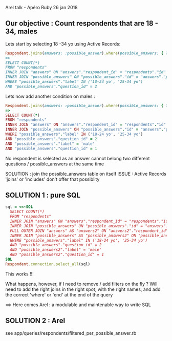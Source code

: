 Arel talk - Apéro Ruby 26 jan 2018

## Our objective : Count respondents that are 18 - 34, males

Lets start by selecting 18 -34 yo using Active Records:

```ruby
Respondent.joins(answers: :possible_answer).where(possible_answers: { label: ['18-24 yo', '25-34 yo'], question: Question.find_by(label: 'Age') }).size`
=>
SELECT COUNT(*)
FROM "respondents"
INNER JOIN "answers" ON "answers"."respondent_id" = "respondents"."id"
INNER JOIN "possible_answers" ON "possible_answers"."id" = "answers"."possible_answer_id"
WHERE "possible_answers"."label" IN ('18-24 yo', '25-34 yo')
AND "possible_answers"."question_id" = 2
```

Lets now add another condition on males :

```ruby
Respondent.joins(answers: :possible_answer).where(possible_answers: { label: ['18-24 yo', '25-34 yo'], question: Question.find_by(label: 'Age') }).where(possible_answers: { label: ['male'], question: Question.find_by(label: 'Gender') }).size
=>
SELECT COUNT(*)
FROM "respondents"
INNER JOIN "answers" ON "answers"."respondent_id" = "respondents"."id"
INNER JOIN "possible_answers" ON "possible_answers"."id" = "answers"."possible_answer_id"
WHERE "possible_answers"."label" IN ('18-24 yo', '25-34 yo')
AND "possible_answers"."question_id" = 2
AND "possible_answers"."label" = 'male'
AND "possible_answers"."question_id" = 1
```

No respondent is selected as an answer cannot belong two different questions / possible_answers at the same time

SOLUTION : join the possible_answers table on itself
ISSUE : Active Records 'joins' or 'includes' don't offer that possiblity


## SOLUTION 1 : pure SQL

```ruby
sql = <<~SQL
  SELECT COUNT(*)
  FROM "respondents"
  INNER JOIN "answers" ON "answers"."respondent_id" = "respondents"."id"
  INNER JOIN "possible_answers" ON "possible_answers"."id" = "answers"."possible_answer_id"
  FULL OUTER JOIN "answers" AS "answers2" ON "answers2"."respondent_id" = "respondents"."id"
  INNER JOIN "possible_answers" AS "possible_answers2" ON "possible_answers2"."id" = "answers2"."possible_answer_id"
  WHERE "possible_answers"."label" IN ('18-24 yo', '25-34 yo')
  AND "possible_answers"."question_id" = 2
  AND "possible_answers2"."label" = 'male'
  AND "possible_answers2"."question_id" = 1
SQL
Respondent.connection.select_all(sql)
```

This works !!!

What happens, however, if I need to remove / add filters on the fly ? Will need to add the right joins in the right spot, with the right names, and add the correct 'where' or 'end' at the end of the query

==> Here comes Arel : a modulable and maintenable way to write SQL

## SOLUTION 2 : Arel

see app/queries/respondents/filtered_per_possible_answer.rb
